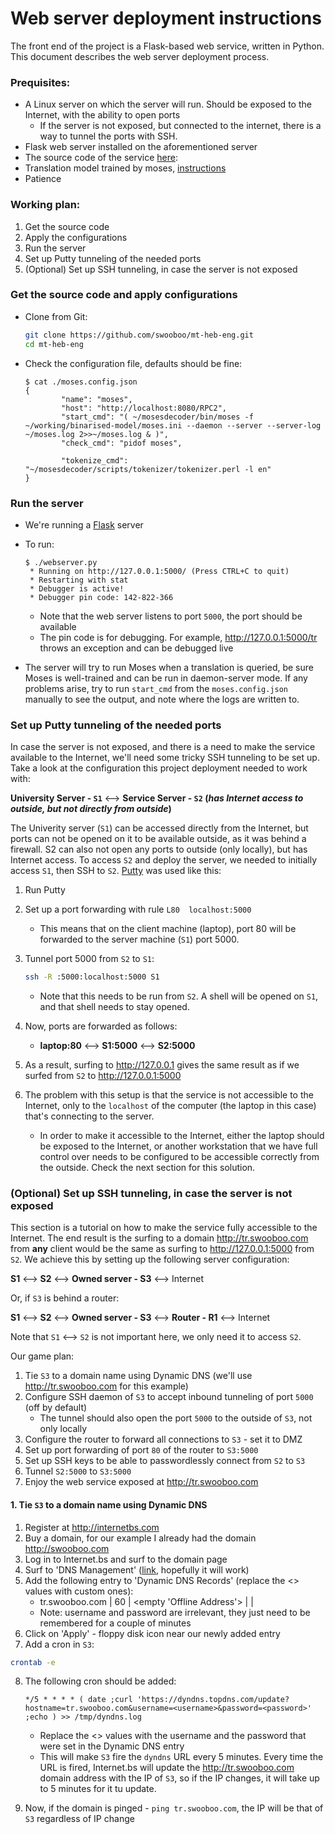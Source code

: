 # Web server deployment instructions

The front end of the project is a Flask-based web service, written in Python. This document describes the web server deployment process.

### Prequisites:

* A Linux server on which the server will run. Should be exposed to the Internet, with the ability to open ports
	* If the server is not exposed, but connected to the internet, there is a way to tunnel the ports with SSH.
* Flask web server installed on the aforementioned server
* The source code of the service [here](https://github.com/swooboo/mt-heb-eng.git):
* Translation model trained by moses, [instructions](https://github.com/swooboo/mt-heb-eng/blob/master/docs/training_instructions.md)
* Patience

### Working plan:

1. Get the source code
2. Apply the configurations
3. Run the server
4. Set up Putty tunneling of the needed ports
5. (Optional) Set up SSH tunneling, in case the server is not exposed

### Get the source code and apply configurations

* Clone from Git:
	
	```bash
	git clone https://github.com/swooboo/mt-heb-eng.git
	cd mt-heb-eng
	```
* Check the configuration file, defaults should be fine:

	```
	$ cat ./moses.config.json
	{
			"name": "moses",
			"host": "http://localhost:8080/RPC2",
			"start_cmd": "( ~/mosesdecoder/bin/moses -f ~/working/binarised-model/moses.ini --daemon --server --server-log ~/moses.log 2>>~/moses.log & )",
			"check_cmd": "pidof moses",

			"tokenize_cmd": "~/mosesdecoder/scripts/tokenizer/tokenizer.perl -l en"
	}
	```

### Run the server

* We're running a [Flask](http://flask.pocoo.org/) server
* To run:

	```
	$ ./webserver.py
	 * Running on http://127.0.0.1:5000/ (Press CTRL+C to quit)
	 * Restarting with stat
	 * Debugger is active!
	 * Debugger pin code: 142-822-366
	```
	* Note that the web server listens to port `5000`, the port should be available
	* The pin code is for debugging. For example, http://127.0.0.1:5000/tr throws an exception and can be debugged live
* The server will try to run Moses when a translation is queried, be sure Moses is well-trained and can be run in daemon-server mode. If any problems arise, try to run `start_cmd` from the `moses.config.json` manually to see the output, and note where the logs are written to.

### Set up Putty tunneling of the needed ports

In case the server is not exposed, and there is a need to make the service available to the Internet, we'll need some tricky SSH tunneling to be set up. Take a look at the configuration this project deployment needed to work with:

**University Server - `S1`** <--> **Service Server - `S2` (*has Internet access to outside, but not directly from outside*)**

The Univerity server (`S1`) can be accessed directly from the Internet, but ports can not be opened on it to be available outside, as it was behind a firewall. S2 can also not open any ports to outside (only locally), but has Internet access. To access `S2` and deploy the server, we needed to initially access `S1`, then SSH to `S2`. [Putty](http://www.chiark.greenend.org.uk/~sgtatham/putty/download.html) was used like this:

1. Run Putty
2. Set up a port forwarding with rule `L80	localhost:5000`
	* This means that on the client machine (laptop), port 80 will be forwarded to the server machine (`S1`) port 5000.
3. Tunnel port 5000 from `S2` to `S1`:

	```bash
	ssh -R :5000:localhost:5000 S1
	```
	* Note that this needs to be run from `S2`. A shell will be opened on `S1`, and that shell needs to stay opened.
4. Now, ports are forwarded as follows:
	* **laptop:80** <--> **S1:5000** <--> **S2:5000**
5. As a result, surfing to http://127.0.0.1 gives the same result as if we surfed from `S2` to http://127.0.0.1:5000
6. The problem with this setup is that the service is not accessible to the Internet, only to the `localhost` of the computer (the laptop in this case) that's connecting to the server.
	* In order to make it accessible to the Internet, either the laptop should be exposed to the Internet, or another workstation that we have full control over needs to be configured to be accessible correctly from the outside. Check the next section for this solution.

### (Optional) Set up SSH tunneling, in case the server is not exposed

This section is a tutorial on how to make the service fully accessible to the Internet. The end result is the surfing to a domain http://tr.swooboo.com from **any** client would be the same as surfing to http://127.0.0.1:5000 from `S2`. We achieve this by setting up the following server configuration:

**S1** <--> **S2** <--> **Owned server - S3** <--> Internet

Or, if `S3` is behind a router:

**S1** <--> **S2** <--> **Owned server - S3** <--> **Router - R1** <--> Internet

Note that `S1` <--> `S2` is not important here, we only need it to access `S2`.

Our game plan:

1. Tie `S3` to a domain name using Dynamic DNS (we'll use http://tr.swooboo.com for this example)
2. Configure SSH daemon of `S3` to accept inbound tunneling of port `5000` (off by default)
	* The tunnel should also open the port `5000` to the outside of `S3`, not only locally
3. Configure the router to forward all connections to `S3` - set it to DMZ
4. Set up port forwarding of port `80` of the router to `S3:5000`
5. Set up SSH keys to be able to passwordlessly connect from `S2` to `S3`
5. Tunnel `S2:5000` to `S3:5000`
6. Enjoy the web service exposed at http://tr.swooboo.com

#### 1. Tie `S3` to a domain name using Dynamic DNS

1. Register at http://internetbs.com
2. Buy a domain, for our example I already had the domain http://swooboo.com
3. Log in to Internet.bs and surf to the domain page
4. Surf to 'DNS Management' ([link](https://internetbs.net/en/domain-name-registrations/controller.html?action=DNSManagementAction&clickIdTrack=2c1133138b86168daec905e2ed87aac2&manageDomainsViewMode=2&isJavascriptEnabled=1&reqkey=6ddc2509adb9be679e3219d0c6540dcd9c1f2bd4), hopefully it will work)
5. Add the following entry to 'Dynamic DNS Records' (replace the <> values with custom ones):
	* tr.swooboo.com | 60 | <empty 'Offline Address'> | <username> | <password>
	* Note: username and password are irrelevant, they just need to be remembered for a couple of minutes
6. Click on 'Apply' - floppy disk icon near our newly added entry
7. Add a cron in `S3`:

```bash
crontab -e
```
8. The following cron should be added:

	```
	*/5 * * * * ( date ;curl 'https://dyndns.topdns.com/update?hostname=tr.swooboo.com&username=<username>&password=<password>' ;echo ) >> /tmp/dyndns.log
	```
	* Replace the <> values with the username and the password that were set in the Dynamic DNS entry
	* This will make `S3` fire the `dyndns` URL every 5 minutes. Every time the URL is fired, Internet.bs will update the http://tr.swooboo.com domain address with the IP of `S3`, so if the IP changes, it will take up to 5 minutes for it tu update.
9. Now, if the domain is pinged - `ping tr.swooboo.com`, the IP will be that of `S3` regardless of IP change
